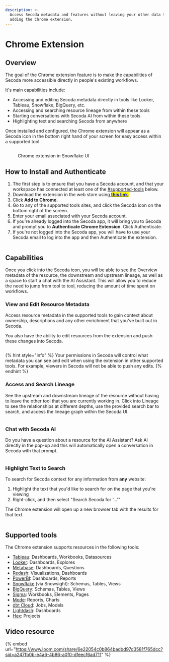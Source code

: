 ```yaml
---
description: >-
  Access Secoda metadata and features without leaving your other data tools by
  adding the Chrome extension.
---
```


# Chrome Extension

## Overview

The goal of the Chrome extension feature is to make the capabilities of Secoda more accessible directly in people's existing workflows.

It's main capabilities include:

* Accessing and editing Secoda metadata directly in tools like Looker, Tableau, Snowflake, BigQuery, etc.
* Accessing and searching resource lineage from within these tools
* Starting conversations with Secoda AI from within these tools
* Highlighting text and searching Secoda from anywhere

Once installed and configured, the Chrome extension will appear as a Secoda icon in the bottom right hand of your screen for easy access within a supported tool.

<figure><img src="https://secoda-public-media-assets.s3.amazonaws.com/c9cd2319-71cf-47f5-bf5a-b5519c504e83.png" alt=""><figcaption><p>Chrome extension in Snowflake UI</p></figcaption></figure>

## How to Install and Authenticate

1. The first step is to ensure that you have a Secoda account, and that your workspace has connected at least one of the [#supported-tools](chrome-extension.md#supported-tools "mention") below.
2. Download the extension in the web store using[ <mark style="color:blue;">**this link**</mark>](https://chrome.google.com/webstore/detail/secoda/akcolkhleaionhppniljgglpeeohkljk)<mark style="color:blue;">.</mark>
3. Click **Add to Chrome.**
4. Go to any of the supported tools sites, and click the Secoda icon on the bottom right of the screen.
5. Enter your email associated with your Secoda account.
6. If you're already logged into the Secoda app, it will bring you to Secoda and prompt you to **Authenticate Chrome Extension**. Click Authenticate.
7. If you're not logged into the Secoda app, you will have to use your Secoda email to log into the app and then Authenticate the extension.

<figure><img src="https://secoda-public-media-assets.s3.amazonaws.com/551ce12b-88d8-4dae-a450-d628d3cc0c2c.png" alt=""><figcaption></figcaption></figure>

## Capabilities

Once you click into the Secoda icon, you will be able to see the Overview metadata of the resource, the downstream and upstream lineage, as well as a space to start a chat with the AI Assistant. This will allow you to reduce the need to jump from tool to tool, reducing the amount of time spent on workflows.

### View and Edit Resource Metadata

Access resource metadata in the supported tools to gain context about ownership, descriptions and any other enrichment that you've built out in Secoda.

You also have the ability to edit resources from the extension and push these changes into Secoda.

<div align="left">

<figure><img src="https://secoda-public-media-assets.s3.amazonaws.com/80a69395-a7fe-437c-8be9-76e32f22a8f5.png" alt=""><figcaption></figcaption></figure>

</div>

{% hint style="info" %}
Your permissions in Secoda will control what metadata you can see and edit when using the extension in other supported tools. For example, viewers in Secoda will not be able to push any edits.
{% endhint %}

### Access and Search Lineage

See the upstream and downstream lineage of the resource without having to leave the other tool that you are currently working in. Click into Lineage to see the relationships at different depths, use the provided search bar to search, and access the lineage graph within the Secoda UI.

<div align="left">

<figure><img src="https://secoda-public-media-assets.s3.amazonaws.com/1b66daa8-5db4-404c-be3b-d097ed9fc61f.png" alt=""><figcaption></figcaption></figure>

</div>

### Chat with Secoda AI

Do you have a question about a resource for the AI Assistant? Ask AI directly in the pop-up and this will automatically open a conversation in Secoda with that prompt.

<div align="left">

<figure><img src="https://secoda-public-media-assets.s3.amazonaws.com/13141863-01ff-4aeb-b829-6e4d827f082c.png" alt=""><figcaption></figcaption></figure>

</div>

### Highlight Text to Search

To search for Secoda context for any information from **any** website:

1. Highlight the text that you'd like to search for on the page that you're viewing
2. Right-click, and then select "Search Secoda for '...'"

The Chrome extension will open up a new browser tab with the results for that text.

<figure><img src="https://secoda-public-media-assets.s3.amazonaws.com/bde0dd82-92aa-4896-9776-1017e7f00446.png" alt=""><figcaption></figcaption></figure>

## Supported tools

The Chrome extension supports resources in the following tools:

* [Tableau](../integrations/data-visualization-tools/tableau-integration/): Dashboards, Workbooks, Datasources
* [Looker](../integrations/data-visualization-tools/looker-integration/): Dashboards, Explores
* [Metabase](../integrations/data-visualization-tools/metabase/): Dashboards, Questions
* [Redash](../integrations/data-visualization-tools/redash/): Visualizations, Dashboards
* [PowerBI](../integrations/data-visualization-tools/power-bi/): Dashboards, Reports
* [Snowflake](../integrations/data-warehouses/snowflake-integration/) (via Snowsight): Schemas, Tables, Views
* [BigQuery](../integrations/data-warehouses/bigquery-integration/): Schemas, Tables, Views
* [Sigma](../integrations/data-visualization-tools/sigma-integration/): Workbooks, Elements, Pages
* [Mode](../integrations/data-visualization-tools/mode/): Reports, Charts
* [dbt Cloud](../integrations/data-transformation-tools/dbt/#chrome-extension-with-dbt-cloud): Jobs, Models
* [Lightdash](../integrations/data-visualization-tools/lightdash/): Dashboards
* [Hex](../integrations/data-visualization-tools/hex/): Projects

## Video resource

{% embed url="https://www.loom.com/share/6e22054c0b864badbd97d3581f765dcc?sid=a247fb0b-e4a6-4b86-a0f0-dfeecf6ad711" %}
